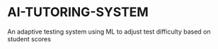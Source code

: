 # AI-TUTORING-SYSTEM
An adaptive testing system using ML to adjust test difficulty based on student scores
